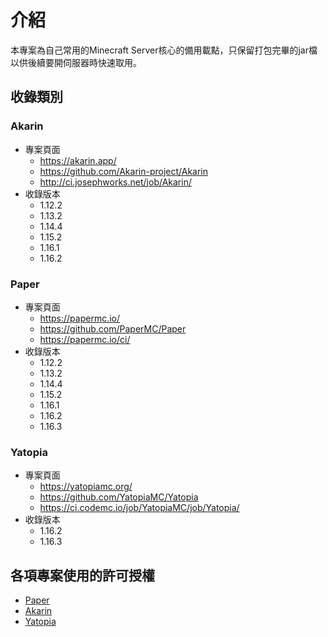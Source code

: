 # 介紹
本專案為自己常用的Minecraft Server核心的備用載點，只保留打包完畢的jar檔以供後續要開伺服器時快速取用。

## 收錄類別
### Akarin
* 專案頁面
    * https://akarin.app/
    * https://github.com/Akarin-project/Akarin
    * http://ci.josephworks.net/job/Akarin/
* 收錄版本
    * 1.12.2
    * 1.13.2
    * 1.14.4
    * 1.15.2
    * 1.16.1
    * 1.16.2

### Paper
* 專案頁面
    * https://papermc.io/
    * https://github.com/PaperMC/Paper
    * https://papermc.io/ci/
* 收錄版本
    * 1.12.2
    * 1.13.2
    * 1.14.4
    * 1.15.2
    * 1.16.1
    * 1.16.2
    * 1.16.3

### Yatopia
* 專案頁面
    * https://yatopiamc.org/
    * https://github.com/YatopiaMC/Yatopia
    * https://ci.codemc.io/job/YatopiaMC/job/Yatopia/
* 收錄版本
    * 1.16.2
    * 1.16.3


## 各項專案使用的許可授權
* [Paper](https://github.com/PaperMC/Paper/blob/master/LICENSE.md)
* [Akarin](https://github.com/Akarin-project/Akarin/blob/ver/1.15.2/LICENSE.md) 
* [Yatopia](https://github.com/YatopiaMC/Yatopia/blob/ver/1.16.4/Licensing/LICENSE.md)
